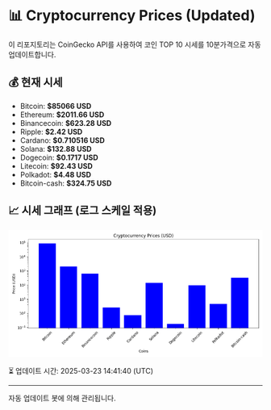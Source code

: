 
# 📊 Cryptocurrency Prices (Updated)

이 리포지토리는 CoinGecko API를 사용하여 코인 TOP 10 시세를 10분가격으로 자동 업데이트합니다.

## 💰 현재 시세
- Bitcoin: **$85066 USD**
- Ethereum: **$2011.66 USD**
- Binancecoin: **$623.28 USD**
- Ripple: **$2.42 USD**
- Cardano: **$0.710516 USD**
- Solana: **$132.88 USD**
- Dogecoin: **$0.1717 USD**
- Litecoin: **$92.43 USD**
- Polkadot: **$4.48 USD**
- Bitcoin-cash: **$324.75 USD**

## 📈 시세 그래프 (로그 스케일 적용)
![Crypto Prices](crypto_prices.png)

⏳ 업데이트 시간: 2025-03-23 14:41:40 (UTC)

---
자동 업데이트 봇에 의해 관리됩니다.
